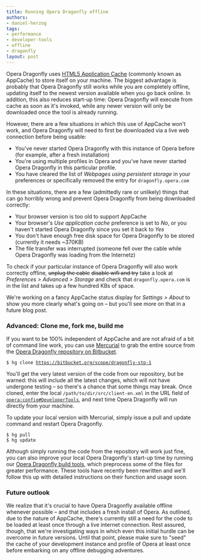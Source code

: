 ```yaml
---
title: Running Opera Dragonfly offline
authors:
- daniel-herzog
tags:
- performance
- developer-tools
- offline
- dragonfly
layout: post
---
```

<p>Opera Dragonfly uses <a href="http://www.whatwg.org/specs/web-apps/current-work/#applicationcache">HTML5 Application Cache</a> (commonly known as AppCache) to store itself on your machine. The biggest advantage is probably that Opera Dragonfly still works while you are completely offline, updating itself to the newest version available when you go back online. In addition, this also reduces start-up time: Opera Dragonfly will execute from cache as soon as it&#39;s invoked, while any newer version will only be downloaded once the tool is already running.</p>

<p>However, there are a few situations in which this use of AppCache won&#39;t work, and Opera Dragonfly will need to first be downloaded via a live web connection before being usable:</p>

<ul>
<li>You&#39;ve never started Opera Dragonfly with this instance of Opera before (for example, after a fresh installation)</li>
<li>You&#39;re using multiple profiles in Opera and you&#39;ve have never started Opera Dragonfly in this particular profile.</li>
<li>You have cleared the list of <em>Webpages using persistent storage</em> in your preferences or specifically removed the entry for <code>dragonfly.opera.com</code></li>
</ul>

<p>In these situations, there are a few (admittedly rare or unlikely) things that can go horribly wrong and prevent Opera Dragonfly from being downloaded correctly:</p>

<ul>
<li>Your browser version is too old to support AppCache</li>
<li>Your browser&#39;s <em>Use application cache</em> preference is set to <em>No</em>, or you haven&#39;t started Opera Dragonfly since you set it back to <em>Yes</em></li>
<li>You don&#39;t have enough free disk space for Opera Dragonfly to be stored (currently it needs ~370KB)</li>
<li>The file transfer was interrupted (someone fell over the cable while Opera Dragonfly was loading from the Internetz)</li>
</ul>

<p>To check if your particular instance of Opera Dragonfly will also work correctly offline, <s>unplug the cable</s> <s>disable wifi and try</s> take a look at <em>Preferences &gt; Advanced &gt; Storage</em> and check that <code>dragonfly.opera.com</code> is in the list and takes up a few hundred KBs of space.</p>

<p>We&#39;re working on a fancy AppCache status display for <em>Settings &gt; About</em> to show you more clearly what&#39;s going on – but you&#39;ll see more on that in a future blog post.</p>

<h3>Advanced: Clone me, fork me, build me</h3>

<p>If you want to be 100% independent of AppCache and are not afraid of a bit of command line work, you can use <a href="http://mercurial.selenic.com/">Mercurial</a> to grab the entire source from the <a href="http://bitbucket.org/scope/dragonfly-stp-1/">Opera Dragonfly repository on Bitbucket</a>.</p>

<pre><code>$ hg clone <a href="https://bitbucket.org/scope/dragonfly-stp-1" target="_blank">https://bitbucket.org/scope/dragonfly-stp-1</a></code></pre>

<p>You&#39;ll get the very latest version of the code from our repository, but be warned: this will include all the latest changes, which will not have undergone testing – so there&#39;s a chance that some things may break. Once cloned, enter the local <code>/path/to/dir/src/client-en.xml</code> in the URL field of <a href="opera:config#DeveloperTools"><code>opera:config#DeveloperTools</code></a>, and next time Opera Dragonfly will run directly from your machine.</p>

<p>To update your local version with Mercurial, simply issue a pull and update command and restart Opera Dragonfly.</p>

<pre><code>$ hg pull
$ hg update</code></pre>

<p>Although simply running the code from the repository will work just fine, you can also improve your local Opera Dragonfly&#39;s start-up time by running our <a href="https://bitbucket.org/scope/dragonfly-tools">Opera Dragonfly build tools</a>, which preprocess some of the files for greater performance. These tools have recently been rewritten and we&#39;ll follow this up with detailed instructions on their function and usage soon.</p>

<h3>Future outlook</h3>

<p>We realize that it&#39;s crucial to have Opera Dragonfly available offline whenever possible – and that includes a fresh install of Opera. As outlined, due to the nature of AppCache, there&#39;s currently still a need for the code to be loaded at least once through a live internet connection. Rest assured, though, that we&#39;re investigating ways in which even this initial hurdle can be overcome in future versions. Until that point, please make sure to &quot;seed&quot; the cache of your development instance and profile of Opera at least once before embarking on any offline debugging adventures.</p>
